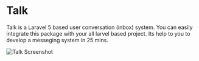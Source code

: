 # Talk

Talk is a Laravel 5 based user conversation (inbox) system. You can easily integrate this package with your all larvel based project. Its help to you to develop a messeging system in 25 mins. 

![Talk Screenshot](http://i.imgur.com/ELqGVrx.png?1 "Talk Conversation System")